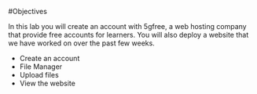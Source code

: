 #Objectives

In this lab you will create an account with 5gfree, a web hosting company that provide free accounts for learners. You will also deploy a website that we have worked on over the past few weeks.

- Create an account
- File Manager
- Upload files
- View the website
